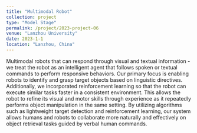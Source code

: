 ```yaml
---
title: "Multimodal Robot"
collection: project
type: "Model Stage"
permalink: /project/2023-project-06
venue: "Lanzhou University"
date: 2023-1-1
location: "Lanzhou, China"
---
```


Multimodal robots that can respond through visual and textual information - we treat the robot as an intelligent agent that follows spoken or textual commands to perform responsive behaviors. Our primary focus is enabling robots to identify and grasp target objects based on linguistic directives. Additionally, we incorporated reinforcement learning so that the robot can execute similar tasks faster in a consistent environment. This allows the robot to refine its visual and motor skills through experience as it repeatedly performs object manipulation in the same setting. By utilizing algorithms such as lightweight target detection and reinforcement learning, our system allows humans and robots to collaborate more naturally and effectively on object retrieval tasks guided by verbal human commands.
